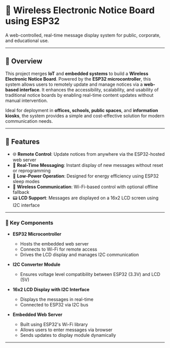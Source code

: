 # 📢 Wireless Electronic Notice Board using ESP32  
A web-controlled, real-time message display system for public, corporate, and educational use.

---

## 🧠 Overview

This project merges **IoT** and **embedded systems** to build a **Wireless Electronic Notice Board**. Powered by the **ESP32 microcontroller**, this system allows users to remotely update and manage notices via a **web-based interface**. It enhances the accessibility, scalability, and usability of traditional notice boards by enabling real-time content updates without manual intervention.

Ideal for deployment in **offices, schools, public spaces**, and **information kiosks**, the system provides a simple and cost-effective solution for modern communication needs.

---

## 🚀 Features

- 🌐 **Remote Control**: Update notices from anywhere via the ESP32-hosted web server  
- 💬 **Real-Time Messaging**: Instant display of new messages without reset or reprogramming  
- 🔌 **Low-Power Operation**: Designed for energy efficiency using ESP32 sleep modes  
- 📡 **Wireless Communication**: Wi-Fi-based control with optional offline fallback  
- 📟 **LCD Support**: Messages are displayed on a 16x2 LCD screen using I2C interface

---

### 🔧 Key Components

- **ESP32 Microcontroller**  
  - Hosts the embedded web server  
  - Connects to Wi-Fi for remote access  
  - Drives the LCD display and manages I2C communication  

- **I2C Converter Module**  
  - Ensures voltage level compatibility between ESP32 (3.3V) and LCD (5V)  

- **16x2 LCD Display with I2C Interface**  
  - Displays the messages in real-time  
  - Connected to ESP32 via I2C bus  

- **Embedded Web Server**  
  - Built using ESP32's Wi-Fi library  
  - Allows users to enter messages via browser  
  - Sends updates to display module dynamically  

---
